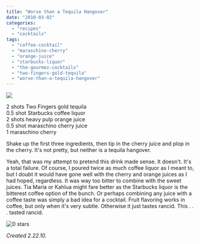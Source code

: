 ```yaml
---
title: "Worse than a Tequila Hangover"
date: "2010-03-02"
categories:
  - "recipes"
  - "cocktails"
tags:
  - "coffee-cocktail"
  - "maraschino-cherry"
  - "orange-juice"
  - "starbucks-liquor"
  - "the-gourmez-cocktails"
  - "two-fingers-gold-tequila"
  - "worse-than-a-tequila-hangover"
---
```


![](http://www.thegourmez.com/gourmez/photos/worsethanmexicanhangover.jpg)

2 shots Two Fingers gold tequila\
0.5 shot Starbucks coffee liquor\
2 shots heavy pulp orange juice\
0.5 shot maraschino cherry juice\
1 maraschino cherry

Shake up the first three ingredients, then tip in the cherry juice and plop in the cherry. It's not pretty, but neither is a tequila hangover.

Yeah, that was my attempt to pretend this drink made sense. It doesn't. It's a total failure. Of course, I poured twice as much coffee liquor as I meant to, but I doubt it would have gone well with the cherry and orange juices as I had hoped, regardless. It was way too bitter to combine with the sweet juices. Tia Maria or Kahlua might fare better as the Starbucks liquor is the bitterest coffee option of the bunch. Or perhaps combining any juice with a coffee taste was simply a bad idea for a cocktail. Fruit flavoring works in coffee, but only when it's very subtle. Otherwise it just tastes rancid. This . . . tasted rancid.




<div class="caption">

![0 stars](http://s3.amazonaws.com/thegourmez-wpmedia/2009/04/rating_mushroom1.gif "rating_mushroom1")</div>


_Created 2.22.10._
